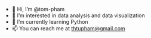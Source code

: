 - 👋 Hi, I’m @tom-pham
- 👀 I’m interested in data analysis and data visualization
- 🌱 I’m currently learning Python
- 📫 You can reach me at thtupham@gmail.com

<!---
pham-thomas/pham-thomas is a ✨ special ✨ repository because its `README.md` (this file) appears on your GitHub profile.
You can click the Preview link to take a look at your changes.
--->

